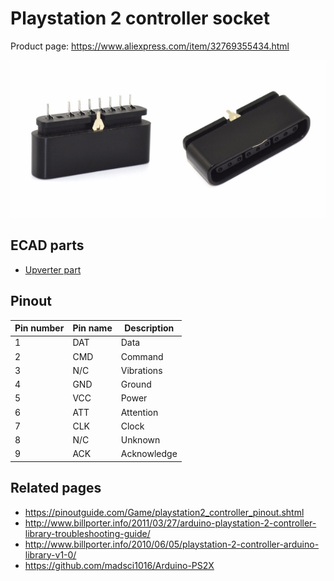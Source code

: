 Playstation 2 controller socket
===============================

Product page: https://www.aliexpress.com/item/32769355434.html

<img width="50%" src="Playstation 2 controller socket 1.jpg"/><img width="50%" src="Playstation 2 controller socket 2.jpg"/>

ECAD parts
----------

* [Upverter part](https://upverter.com/part/id/7ce24782006f10b4/)

Pinout
------

| Pin number | Pin name | Description |
| ---------- | -------- | ----------- |
|     1      |   DAT    | Data        |
|     2      |   CMD    | Command     |
|     3      |   N/C    | Vibrations  |
|     4      |   GND    | Ground      |
|     5      |   VCC    | Power       |
|     6      |   ATT    | Attention   |
|     7      |   CLK    | Clock       |
|     8      |   N/C    | Unknown     |
|     9      |   ACK    | Acknowledge |

Related pages
-------------

* https://pinoutguide.com/Game/playstation2_controller_pinout.shtml
* http://www.billporter.info/2011/03/27/arduino-playstation-2-controller-library-troubleshooting-guide/
* http://www.billporter.info/2010/06/05/playstation-2-controller-arduino-library-v1-0/
* https://github.com/madsci1016/Arduino-PS2X
